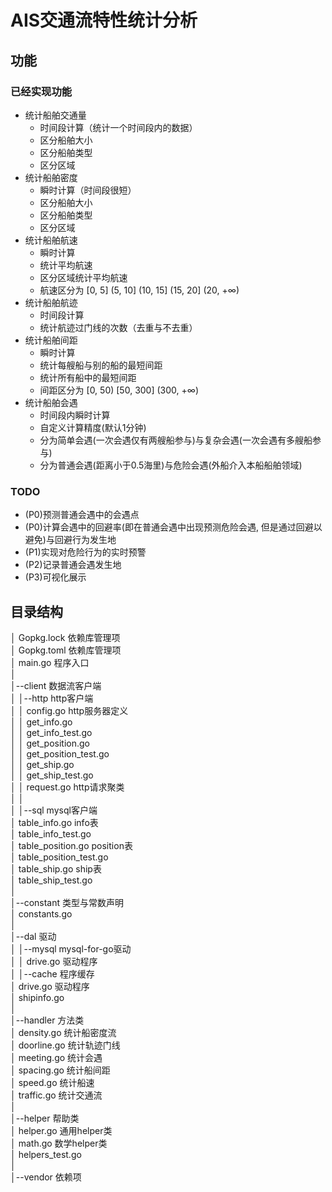 # AIS交通流特性统计分析

## 功能
### 已经实现功能
* 统计船舶交通量
    * 时间段计算（统计一个时间段内的数据）
    * 区分船舶大小
    * 区分船舶类型
    * 区分区域
* 统计船舶密度
    * 瞬时计算（时间段很短）
    * 区分船舶大小
    * 区分船舶类型
    * 区分区域
* 统计船舶航速
    * 瞬时计算
    * 统计平均航速
    * 区分区域统计平均航速
    * 航速区分为 [0, 5] (5, 10] (10, 15] (15, 20] (20, +∞)
* 统计船舶航迹
    * 时间段计算
    * 统计航迹过门线的次数（去重与不去重）
* 统计船舶间距
    * 瞬时计算
    * 统计每艘船与别的船的最短间距
    * 统计所有船中的最短间距
    * 间距区分为 [0, 50) [50, 300] (300, +∞)
* 统计船舶会遇
    * 时间段内瞬时计算
    * 自定义计算精度(默认1分钟)
    * 分为简单会遇(一次会遇仅有两艘船参与)与复杂会遇(一次会遇有多艘船参与)
    * 分为普通会遇(距离小于0.5海里)与危险会遇(外船介入本船船舶领域)

### TODO
* (P0)预测普通会遇中的会遇点
* (P0)计算会遇中的回避率(即在普通会遇中出现预测危险会遇, 但是通过回避以避免)与回避行为发生地
* (P1)实现对危险行为的实时预警
* (P2)记录普通会遇发生地
* (P3)可视化展示

## 目录结构  
│  Gopkg.lock 依赖库管理项  
│  Gopkg.toml 依赖库管理项  
│  main.go 程序入口  
│  
│--client 数据流客户端  
│  │--http http客户端  
│  │      config.go http服务器定义  
│  │      get_info.go  
│  │      get_info_test.go  
│  │      get_position.go  
│  │      get_position_test.go  
│  │      get_ship.go  
│  │      get_ship_test.go  
│  │      request.go http请求聚类  
│  │  
│  │--sql mysql客户端  
│          table_info.go info表  
│          table_info_test.go  
│          table_position.go position表  
│          table_position_test.go  
│          table_ship.go ship表  
│          table_ship_test.go  
│  
│--constant 类型与常数声明  
│      constants.go  
│  
│--dal 驱动  
│  │--mysql mysql-for-go驱动  
│  │      drive.go  驱动程序  
│  │--cache 程序缓存  
│          drive.go  驱动程序  
│          shipinfo.go  
│  
│--handler 方法类  
│      density.go 统计船密度流  
│      doorline.go 统计轨迹门线  
│      meeting.go 统计会遇  
│      spacing.go 统计船间距  
│      speed.go 统计船速  
│      traffic.go 统计交通流  
│  
│--helper 帮助类  
│      helper.go  通用helper类  
│      math.go  数学helper类  
│      helpers_test.go  
│  
│--vendor 依赖项  
